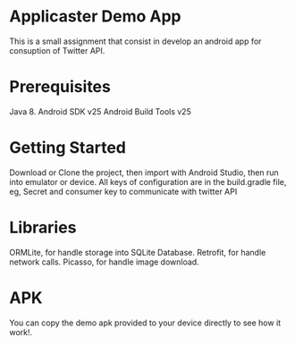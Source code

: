 # Applicaster Demo App
This is a small assignment that consist in develop an android app for consuption of Twitter API.

# Prerequisites
Java 8.
Android SDK v25
Android Build Tools v25

# Getting Started
Download or Clone the project, then import with Android Studio, then run into emulator or device.
All keys of configuration are in the build.gradle file, eg, Secret  and consumer key to communicate with twitter API

# Libraries
ORMLite, for handle storage into SQLite Database.
Retrofit, for handle network calls.
Picasso, for handle image download.

# APK
You can copy the demo apk provided to your device directly to see how it work!.